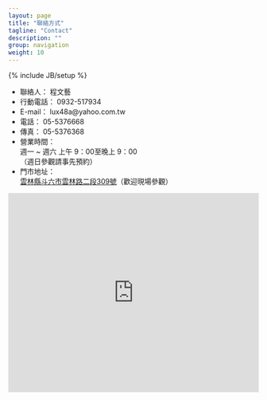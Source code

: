 ```yaml
---
layout: page
title: "聯絡方式"
tagline: "Contact"
description: ""
group: navigation
weight: 10
---
```

{% include JB/setup %}

<div class="row">
    <div class="span6">
        <ul>
            <li>聯絡人： 程文藝</li>
            <li>行動電話： 0932-517934</li>
            <li>E-mail： lux48a@yahoo.com.tw</li> 
            <li>電話： 05-5376668</li>
            <li>傳真： 05-5376368</li>
            <li>營業時間：<br/>週一 ~ 週六  上午 9：00至晚上 9：00<br/>（週日參觀請事先預約）</li>
            <li>門市地址：<br/><a href="http://g.co/maps/fsm8y">雲林縣斗六市雲林路二段309號</a>（歡迎現場參觀）</li>
        </ul>
    </div>
    <div class="span6">
        <iframe frameborder="0" marginheight="0" marginwidth="0" scrolling="no" src="http://maps.google.com.tw/maps?q=%E9%9B%B2%E6%9E%97%E7%B8%A3%E6%96%97%E5%85%AD%E5%B8%82%E9%9B%B2%E6%9E%97%E8%B7%AF%E4%BA%8C%E6%AE%B5309%E8%99%9F&amp;hl=zh-TW&amp;ie=UTF8&amp;view=map&amp;cid=2875552734059210956&amp;brcurrent=3,0x346ec8582f40da55:0x8291872bee54f4c2,0,0x346eba2773c7f341:0x7ae4c47c03d12a95&amp;t=m&amp;vpsrc=6&amp;ll=23.703362,120.530083&amp;spn=0.009431,0.013733&amp;z=16&amp;iwloc=A&amp;output=embed" width="100%" height="400"><!--none--></iframe>
    </div>
</div>

